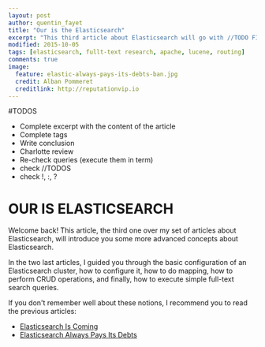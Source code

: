 ```yaml
---
layout: post
author: quentin_fayet
title: "Our is the Elasticsearch"
excerpt: "This third article about Elasticsearch will go with //TODO FINISH IT"
modified: 2015-10-05
tags: [elasticsearch, fullt-text research, apache, lucene, routing]
comments: true
image:
  feature: elastic-always-pays-its-debts-ban.jpg
  credit: Alban Pommeret
  creditlink: http://reputationvip.io
---
```


#TODOS

- Complete excerpt with the content of the article
- Complete tags
- Write conclusion
- Charlotte review
- Re-check queries (execute them in term)
- check //TODOS
- check !, :, ?

# OUR IS ELASTICSEARCH

Welcome back! This article, the third one over my set of articles about Elasticsearch, will introduce you some more advanced concepts
about Elasticsearch.

In the two last articles, I guided you through the basic configuration of an Elasticsearch cluster, how to configure it, how to do mapping,
how to perform CRUD operations, and finally, how to execute simple full-text search queries.

If you don't remember well about these notions, I recommend you to read the previous articles:

- [Elasticsearch Is Coming](http://reputationvip.io/elasticsearch-is-coming/)
- [Elasticsearch Always Pays Its Debts](http://reputationvip.io/elasticsearch-always-pays-its-debts/)

